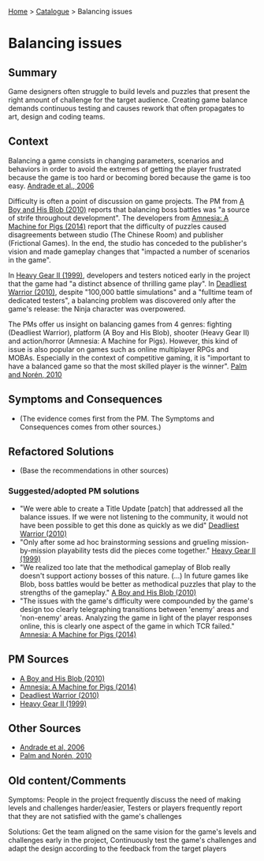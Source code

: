 [Home](../README.md) > [Catalogue](/games-catalogue/Antipatterns_catalogue_games.md) > Balancing issues

# Balancing issues

## Summary
Game designers often struggle to build levels and puzzles that present the right amount of challenge for the target audience. Creating game balance demands continuous testing and causes rework that often propagates to art, design and coding teams.

## Context
Balancing a game consists in changing parameters, scenarios and behaviors in order to avoid the extremes of getting the player frustrated because the game is too hard or becoming bored because the game is too easy. [Andrade et al., 2006](https://www.aaai.org/Papers/AIIDE/2006/AIIDE06-005.pdf)

Difficulty is often a point of discussion on game projects. The PM from [A Boy and His Blob (2010)](https://github.com/polako/pms-prob-after-years/blob/master/data/postmortems/pdfs/gamasutra/2010/pm-58-a_boy_and_his_blob.pdf) reports that balancing boss battles was "a source of strife throughout development". The developers from [Amnesia: A Machine for Pigs (2014)](https://github.com/polako/pms-prob-after-years/blob/master/data/postmortems/pdfs/gamasutra/2014/pm-1-amnesia_a_machine_for_pigs.pdf) report that the difficulty of puzzles caused disagreements between studio (The Chinese Room) and publisher (Frictional Games). In the end, the studio has conceded to the publisher's vision and made gameplay changes that "impacted a number of scenarios in the game".

In [Heavy Gear II (1999)](https://github.com/polako/pms-prob-after-years/blob/master/data/postmortems/pdfs/gamasutra/1999/pm-203-heavy_gear_2.pdf), developers and testers noticed early in the project that the game had "a distinct absence of thrilling game play". In [Deadliest Warrior (2010)](https://github.com/polako/pms-prob-after-years/blob/master/data/postmortems/pdfs/gamasutra/2010/pm-49-deadliest_warrior.pdf), despite "100,000 battle simulations" and a "fulltime team of dedicated testers", a balancing problem was discovered only after the game's release: the Ninja character was overpowered.

The PMs offer us insight on balancing games from 4 genres: fighting (Deadliest Warrior), platform (A Boy and His Blob), shooter (Heavy Gear II) and action/horror (Amnesia: A Machine for Pigs). However, this kind of issue is also popular on games such as online multiplayer RPGs and MOBAs. Especially in the context of competitive gaming, it is "important to have a balanced game so that the most skilled player is the winner". [Palm and Norén, 2010](https://www.diva-portal.org/smash/get/diva2:818292/FULLTEXT01.pdf)

## Symptoms and Consequences
- (The evidence comes first from the PM. The Symptoms and Consequences comes from other sources.)

## Refactored Solutions
- (Base the recommendations in other sources)

### Suggested/adopted PM solutions
- "We were able to create a Title Update [patch] that addressed all the balance issues. If we were not listening to the community, it would not have been possible to get this done as quickly as we did" [Deadliest Warrior (2010)](https://github.com/polako/pms-prob-after-years/blob/master/data/postmortems/pdfs/gamasutra/2010/pm-49-deadliest_warrior.pdf)
- "Only after some ad hoc brainstorming sessions and grueling mission-by-mission playability tests did the pieces come together." [Heavy Gear II (1999)](https://github.com/polako/pms-prob-after-years/blob/master/data/postmortems/pdfs/gamasutra/1999/pm-203-heavy_gear_2.pdf)
- "We realized too late that the methodical gameplay of Blob really doesn't support actiony bosses of this nature. (...) In future games like Blob, boss battles would be better as methodical puzzles that play to the strengths of the gameplay." [A Boy and His Blob (2010)](https://github.com/polako/pms-prob-after-years/blob/master/data/postmortems/pdfs/gamasutra/2010/pm-58-a_boy_and_his_blob.pdf)
- "The issues with the game's difficulty were compounded by the game's design too clearly telegraphing transitions between 'enemy' areas and 'non-enemy' areas. Analyzing the game in light of the player responses online, this is clearly one aspect of the game in which TCR failed." [Amnesia: A Machine for Pigs (2014)](https://github.com/polako/pms-prob-after-years/blob/master/data/postmortems/pdfs/gamasutra/2014/pm-1-amnesia_a_machine_for_pigs.pdf)

## PM Sources
- [A Boy and His Blob (2010)](https://github.com/polako/pms-prob-after-years/blob/master/data/postmortems/pdfs/gamasutra/2010/pm-58-a_boy_and_his_blob.pdf)
- [Amnesia: A Machine for Pigs (2014)](https://github.com/polako/pms-prob-after-years/blob/master/data/postmortems/pdfs/gamasutra/2014/pm-1-amnesia_a_machine_for_pigs.pdf)
- [Deadliest Warrior (2010)](https://github.com/polako/pms-prob-after-years/blob/master/data/postmortems/pdfs/gamasutra/2010/pm-49-deadliest_warrior.pdf)
- [Heavy Gear II (1999)](https://github.com/polako/pms-prob-after-years/blob/master/data/postmortems/pdfs/gamasutra/1999/pm-203-heavy_gear_2.pdf)

## Other Sources
- [Andrade et al, 2006](https://www.aaai.org/Papers/AIIDE/2006/AIIDE06-005.pdf)
- [Palm and Norén, 2010](https://www.diva-portal.org/smash/get/diva2:818292/FULLTEXT01.pdf)

## Old content/Comments
Symptoms: People in the project frequently discuss the need of making levels and challenges harder/easier, Testers or players frequently report that they are not satisfied with the game's challenges

Solutions: Get the team aligned on the same vision for the game's levels and challenges early in the project, Continuously test the game's challenges and adapt the design according to the feedback from the target players